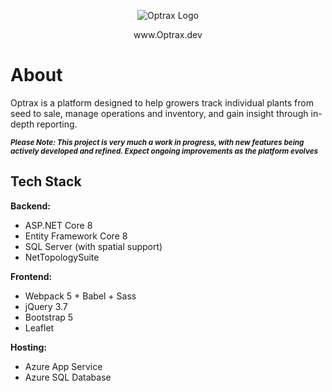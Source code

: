 <p align="center">
  <img src="https://github.com/user-attachments/assets/399ba782-04d5-4fb2-b9cb-07d454f93a12" alt="Optrax Logo"/>

<p align="center">www.Optrax.dev</p>

# About

Optrax is a platform designed to help growers track individual plants from seed to sale, manage operations and inventory, and gain insight through in-depth reporting.

<sup>**_Please Note: This project is very much a work in progress, with new features being actively developed and refined. Expect ongoing improvements as the platform evolves_**</sup>

## Tech Stack

**Backend:**
- ASP.NET Core 8
- Entity Framework Core 8
- SQL Server (with spatial support)
- NetTopologySuite

**Frontend:**
- Webpack 5 + Babel + Sass
- jQuery 3.7
- Bootstrap 5
- Leaflet

**Hosting:**
- Azure App Service
- Azure SQL Database



